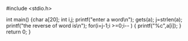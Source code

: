 #include <stdio.h>

int main() {char a[20];
int i,j;
printf("enter a word\n");
gets(a);
j=strlen(a);
printf("the reverse of word is\n");
for(i=j-1;i >=0;i-- )
{
    printf("%c",a[i]);
}
    return 0;
}

